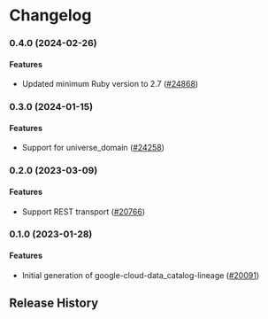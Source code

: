 # Changelog

### 0.4.0 (2024-02-26)

#### Features

* Updated minimum Ruby version to 2.7 ([#24868](https://github.com/googleapis/google-cloud-ruby/issues/24868)) 

### 0.3.0 (2024-01-15)

#### Features

* Support for universe_domain ([#24258](https://github.com/googleapis/google-cloud-ruby/issues/24258)) 

### 0.2.0 (2023-03-09)

#### Features

* Support REST transport ([#20766](https://github.com/googleapis/google-cloud-ruby/issues/20766)) 

### 0.1.0 (2023-01-28)

#### Features

* Initial generation of google-cloud-data_catalog-lineage ([#20091](https://github.com/googleapis/google-cloud-ruby/issues/20091)) 

## Release History
